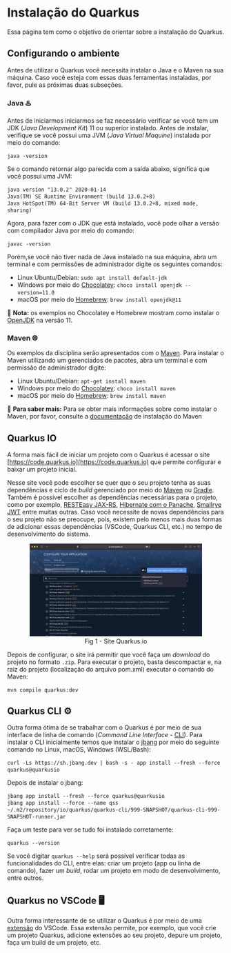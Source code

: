 # Instalação do Quarkus

Essa página tem como o objetivo de orientar sobre a instalação do Quarkus.

## Configurando o ambiente

Antes de utilizar o Quarkus você necessita instalar o Java e o Maven na sua máquina. Caso você esteja com essas duas ferramentas instaladas, por favor, pule as próximas duas subseções.

### Java ♨️

Antes de iniciarmos iniciarmos se faz necessário verificar se você tem um JDK (*Java Development Kit*) 11 ou superior instalado. Antes de instalar, verifique se você possui uma JVM (*Java Virtual Maquine*) instalada por meio do comando:

    java -version

Se o comando retornar algo parecida com a saída abaixo, significa que você possui uma JVM:

```
java version "13.0.2" 2020-01-14
Java(TM) SE Runtime Environment (build 13.0.2+8)
Java HotSpot(TM) 64-Bit Server VM (build 13.0.2+8, mixed mode, sharing)
```

Agora, para fazer com o JDK que está instalado, você pode olhar a versão com compilador Java por meio do comando:

    javac -version

Porém,se você não tiver nada de Java instalado na sua máquina, abra um terminal e com permissões de administrador digite os seguintes comandos:

* Linux Ubuntu/Debian: `sudo apt install default-jdk`
* Windows por meio do [Chocolatey](https://chocolatey.org): `choco install openjdk --version=11.0`
* macOS por meio do [Homebrew](https://brew.sh/index_pt-br): `brew install openjdk@11`

🚨 **Nota:** os exemplos no Chocolatey e Homebrew mostram como instalar o [OpenJDK](https://openjdk.java.net) na versão 11.

### Maven 🌐

Os exemplos da disciplina serão apresentados com o [Maven](https://maven.apache.org). Para instalar o Maven utilizando um gerenciados de pacotes, abra um terminal e com permissão de administrador digite:

* Linux Ubuntu/Debian: `apt-get install maven`
* Windows por meio do [Chocolatey](https://chocolatey.org): `choco install maven`
* macOS por meio do [Homebrew](https://brew.sh/index_pt-br): `brew install maven`

 🚨 **Para saber mais:** Para se obter mais informações sobre como instalar o Maven, por favor, consulte a [documentação](https://maven.apache.org/install.html) de instalação do Maven

## Quarkus IO

A forma mais fácil de iniciar um projeto com o Quarkus é acessar o site [https://code.quarkus.io](https://code.quarkus.io) que permite configurar e baixar um projeto inicial.

Nesse site você pode escolher se quer que o seu projeto tenha as suas dependências e ciclo de *build* gerenciado por meio do [Maven](https://maven.apache.org) ou [Gradle](https://gradle.org). Também é possível escolher as dependências necessárias para o projeto, como por exemplo, [RESTEasy JAX-RS](https://quarkus.io/guides/rest-json), [Hibernate com o Panache](https://quarkus.io/guides/hibernate-orm-panache), [Smallrye JWT](https://quarkus.io/guides/security-jwt) entre muitas outras. Caso você necessite de novas dependências para o seu projeto não se preocupe, pois, existem pelo menos mais duas formas de adicionar essas dependências (VSCode, Quarkus CLI, etc.) no tempo de desenvolvimento do sistema.

<center>
    <img src="img/quarkusio.jpg" alt="Ilustração do site code.quarkus.io" width="400"/>
    <br>
    Fig 1 - Site Quarkus.io
</center>

Depois de configurar, o site irá permitir que você faça um *download* do projeto no formato `.zip`. Para executar o projeto, basta descompactar e, na raiz do projeto (localização do arquivo pom.xml) executar o comando do Maven:

    mvn compile quarkus:dev

## Quarkus CLI ⚙️

Outra forma ótima de se trabalhar com o Quarkus é por meio de sua interface de linha de comando (_Command Line Interface_ - [CLI](https://quarkus.io/guides/cli-tooling)). Para instalar o CLI inicialmente temos que instalar o [jbang](https://www.jbang.dev/download/) por meio do seguinte comando no Linux, macOS, Windows (WSL/Bash):

    curl -Ls https://sh.jbang.dev | bash -s - app install --fresh --force quarkus@quarkusio

Depois de instalar o jbang:

    jbang app install --fresh --force quarkus@quarkusio
    jbang app install --force --name qss ~/.m2/repository/io/quarkus/quarkus-cli/999-SNAPSHOT/quarkus-cli-999-SNAPSHOT-runner.jar

Faça um teste para ver se tudo foi instalado corretamente:

    quarkus --version

Se você digitar `quarkus --help` será possível verificar todas as funcionalidades do CLI, entre elas: criar um projeto (app ou linha de comando), fazer um *build*, rodar um projeto em modo de desenvolvimento, entre outros.

## Quarkus no VSCode 🖥️

Outra forma interessante de se utilizar o Quarkus é por meio de uma [extensão](https://marketplace.visualstudio.com/items?itemName=redhat.vscode-quarkus) do VSCode. Essa extensão permite, por exemplo, que você crie um projeto Quarkus, adicione extensões ao seu projeto, depure um projeto, faça um build de um projeto, etc.